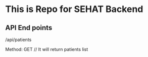 # This is Repo for SEHAT Backend

## API End points

/api/patients

Method: GET // It will return patients list
